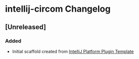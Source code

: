 <!-- Keep a Changelog guide -> https://keepachangelog.com -->

# intellij-circom Changelog

## [Unreleased]
### Added
- Initial scaffold created from [IntelliJ Platform Plugin Template](https://github.com/JetBrains/intellij-platform-plugin-template)
